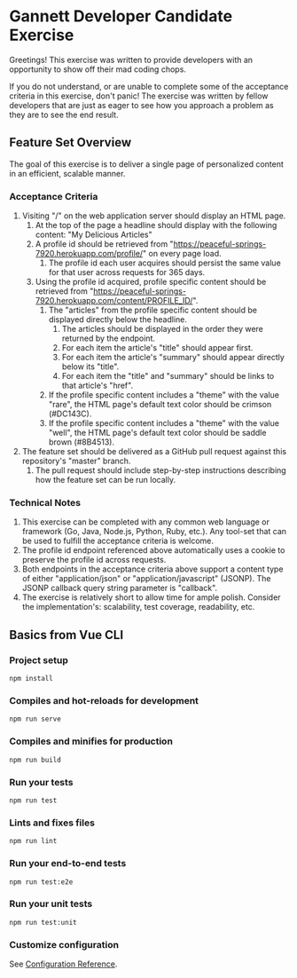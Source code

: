 # Gannett Developer Candidate Exercise

Greetings! This exercise was written to provide developers with an opportunity to show off their mad coding chops.

If you do not understand, or are unable to complete some of the acceptance criteria in this exercise, don't panic! The exercise was written by fellow developers that are just as eager to see how you approach a problem as they are to see the end result.

## Feature Set Overview

The goal of this exercise is to deliver a single page of personalized content in an efficient, scalable manner.

### Acceptance Criteria

1. Visiting "/" on the web application server should display an HTML page.
	1. At the top of the page a headline should display with the following content: "My Delicious Articles"
	2. A profile id should be retrieved from "https://peaceful-springs-7920.herokuapp.com/profile/" on every page load.
		1. The profile id each user acquires should persist the same value for that user across requests for 365 days.
	3. Using the profile id acquired, profile specific content should be retrieved from "https://peaceful-springs-7920.herokuapp.com/content/PROFILE_ID/".
		1. The "articles" from the profile specific content should be displayed directly below the headline.
			1. The articles should be displayed in the order they were returned by the endpoint.
			2. For each item the article's "title" should appear first.
			3. For each item the article's "summary" should appear directly below its "title".
			4. For each item the "title" and "summary" should be links to that article's "href".
		2. If the profile specific content includes a "theme" with the value "rare", the HTML page's default text color should be crimson (#DC143C).
		3. If the profile specific content includes a "theme" with the value "well", the HTML page's default text color should be saddle brown (#8B4513).
2. The feature set should be delivered as a GitHub pull request against this repository's "master" branch.
	1. The pull request should include step-by-step instructions describing how the feature set can be run locally.

### Technical Notes

1. This exercise can be completed with any common web language or framework (Go, Java, Node.js, Python, Ruby, etc.). Any tool-set that can be used to fulfill the acceptance criteria is welcome.
2. The profile id endpoint referenced above automatically uses a cookie to preserve the profile id across requests.
3. Both endpoints in the acceptance criteria above support a content type of either "application/json" or "application/javascript" (JSONP). The JSONP callback query string parameter is "callback".
4. The exercise is relatively short to allow time for ample polish. Consider the implementation's: scalability, test coverage, readability, etc.

## Basics from Vue CLI
### Project setup
`npm install`
### Compiles and hot-reloads for development
`npm run serve`
### Compiles and minifies for production
`npm run build`
### Run your tests
`npm run test`
### Lints and fixes files
`npm run lint`
### Run your end-to-end tests
`npm run test:e2e`
### Run your unit tests
`npm run test:unit`
### Customize configuration
See [Configuration Reference](https://cli.vuejs.org/config/).
